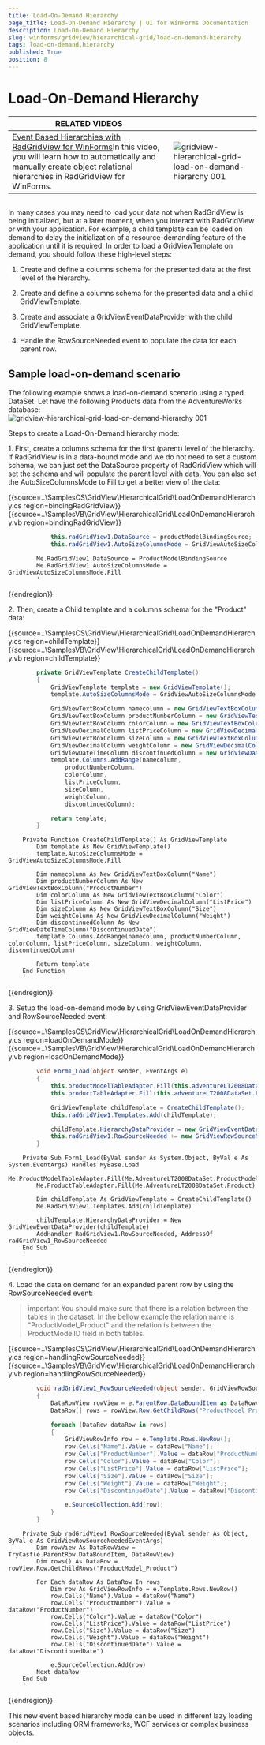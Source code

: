 ```yaml
---
title: Load-On-Demand Hierarchy
page_title: Load-On-Demand Hierarchy | UI for WinForms Documentation
description: Load-On-Demand Hierarchy
slug: winforms/gridview/hierarchical-grid/load-on-demand-hierarchy
tags: load-on-demand,hierarchy
published: True
position: 8
---
```


# Load-On-Demand Hierarchy




| RELATED VIDEOS |  |
| ------ | ------ |
|[Event Based Hierarchies with RadGridView for WinForms](http://tv.telerik.com/watch/winforms/event-based-hierarchies-with-radgridview-for-winforms)In this video, you will learn how to automatically and manually create object relational hierarchies in RadGridView for WinForms.|![gridview-hierarchical-grid-load-on-demand-hierarchy 001](images/gridview-hierarchical-grid-load-on-demand-hierarchy001.png)|

## 

In many cases you may need to load your data not when RadGridView is being initialized, but at a later moment, when you interact with RadGridView or with your application. For example, a child template can be loaded on demand to delay the initialization of a resource-demanding feature of the application until it is required. In order to load a GridViewTemplate on demand, you should follow these high-level steps:
        

1. Create and define a columns schema for the presented data at the first level of the hierarchy.

1. Create and define a columns schema for the presented data  and a child GridViewTemplate.

1. Create and associate a  GridViewEventDataProvider with the child GridViewTemplate.

1. Handle the RowSourceNeeded event to populate the data for each parent row.

## Sample load-on-demand scenario

The following example shows a load-on-demand scenario using a typed DataSet.  Let have the following Products data from the AdventureWorks database:<br>![gridview-hierarchical-grid-load-on-demand-hierarchy 001](images/gridview-hierarchical-grid-load-on-demand-hierarchy001.png)

Steps to create a Load-On-Demand hierarchy mode:
        

1\. First, create a columns schema for the first (parent) level of the hierarchy. If RadGridView is in a data-bound mode and we do not need to set a custom schema, we can just set the DataSource property of RadGridView which will set the schema and will populate the parent level with data. You can also set the AutoSizeColumnsMode to Fill to get a better view of the data:

{{source=..\SamplesCS\GridView\HierarchicalGrid\LoadOnDemandHierarchy.cs region=bindingRadGridView}} 
{{source=..\SamplesVB\GridView\HierarchicalGrid\LoadOnDemandHierarchy.vb region=bindingRadGridView}} 

````C#
            this.radGridView1.DataSource = productModelBindingSource;
            this.radGridView1.AutoSizeColumnsMode = GridViewAutoSizeColumnsMode.Fill;
````
````VB.NET
        Me.RadGridView1.DataSource = ProductModelBindingSource
        Me.RadGridView1.AutoSizeColumnsMode = GridViewAutoSizeColumnsMode.Fill
        '
````

{{endregion}} 

2\. Then, create a Child template and a columns schema for the "Product" data:

{{source=..\SamplesCS\GridView\HierarchicalGrid\LoadOnDemandHierarchy.cs region=childTemplate}} 
{{source=..\SamplesVB\GridView\HierarchicalGrid\LoadOnDemandHierarchy.vb region=childTemplate}} 

````C#
        private GridViewTemplate CreateChildTemplate()
        {
            GridViewTemplate template = new GridViewTemplate();
            template.AutoSizeColumnsMode = GridViewAutoSizeColumnsMode.Fill;

            GridViewTextBoxColumn namecolumn = new GridViewTextBoxColumn("Name");
            GridViewTextBoxColumn productNumberColumn = new GridViewTextBoxColumn("ProductNumber");
            GridViewTextBoxColumn colorColumn = new GridViewTextBoxColumn("Color");
            GridViewDecimalColumn listPriceColumn = new GridViewDecimalColumn("ListPrice");
            GridViewTextBoxColumn sizeColumn = new GridViewTextBoxColumn("Size");
            GridViewDecimalColumn weightColumn = new GridViewDecimalColumn("Weight");
            GridViewDateTimeColumn discontinuedColumn = new GridViewDateTimeColumn("DiscontinuedDate");
            template.Columns.AddRange(namecolumn,
                productNumberColumn,
                colorColumn,
                listPriceColumn,
                sizeColumn,
                weightColumn,
                discontinuedColumn);

            return template;
        }
````
````VB.NET
    Private Function CreateChildTemplate() As GridViewTemplate
        Dim template As New GridViewTemplate()
        template.AutoSizeColumnsMode = GridViewAutoSizeColumnsMode.Fill

        Dim namecolumn As New GridViewTextBoxColumn("Name")
        Dim productNumberColumn As New GridViewTextBoxColumn("ProductNumber")
        Dim colorColumn As New GridViewTextBoxColumn("Color")
        Dim listPriceColumn As New GridViewDecimalColumn("ListPrice")
        Dim sizeColumn As New GridViewTextBoxColumn("Size")
        Dim weightColumn As New GridViewDecimalColumn("Weight")
        Dim discontinuedColumn As New GridViewDateTimeColumn("DiscontinuedDate")
        template.Columns.AddRange(namecolumn, productNumberColumn, colorColumn, listPriceColumn, sizeColumn, weightColumn, discontinuedColumn)

        Return template
    End Function
    '
````

{{endregion}} 

3\. Setup the load-on-demand mode by using GridViewEventDataProvider and RowSourceNeeded event:

{{source=..\SamplesCS\GridView\HierarchicalGrid\LoadOnDemandHierarchy.cs region=loadOnDemandMode}} 
{{source=..\SamplesVB\GridView\HierarchicalGrid\LoadOnDemandHierarchy.vb region=loadOnDemandMode}} 

````C#
        void Form1_Load(object sender, EventArgs e)
        {
            this.productModelTableAdapter.Fill(this.adventureLT2008DataSet.ProductModel);
            this.productTableAdapter.Fill(this.adventureLT2008DataSet.Product);

            GridViewTemplate childTemplate = CreateChildTemplate();
            this.radGridView1.Templates.Add(childTemplate);

            childTemplate.HierarchyDataProvider = new GridViewEventDataProvider(childTemplate);
            this.radGridView1.RowSourceNeeded += new GridViewRowSourceNeededEventHandler(radGridView1_RowSourceNeeded);
        }
````
````VB.NET
    Private Sub Form1_Load(ByVal sender As System.Object, ByVal e As System.EventArgs) Handles MyBase.Load
        Me.ProductModelTableAdapter.Fill(Me.AdventureLT2008DataSet.ProductModel)
        Me.ProductTableAdapter.Fill(Me.AdventureLT2008DataSet.Product)

        Dim childTemplate As GridViewTemplate = CreateChildTemplate()
        Me.RadGridView1.Templates.Add(childTemplate)

        childTemplate.HierarchyDataProvider = New GridViewEventDataProvider(childTemplate)
        AddHandler RadGridView1.RowSourceNeeded, AddressOf radGridView1_RowSourceNeeded
    End Sub
    '
````

{{endregion}} 




4\. Load the data on demand for an expanded parent row by using the RowSourceNeeded event:

>important You should make sure that there is a relation between the tables in the dataset. In the bellow example the relation name is "ProductModel_Product" and the relation is between the ProductModelID field in both tables.

{{source=..\SamplesCS\GridView\HierarchicalGrid\LoadOnDemandHierarchy.cs region=handlingRowSourceNeeded}} 
{{source=..\SamplesVB\GridView\HierarchicalGrid\LoadOnDemandHierarchy.vb region=handlingRowSourceNeeded}} 

````C#
        void radGridView1_RowSourceNeeded(object sender, GridViewRowSourceNeededEventArgs e)
        {
            DataRowView rowView = e.ParentRow.DataBoundItem as DataRowView;
            DataRow[] rows = rowView.Row.GetChildRows("ProductModel_Product");

            foreach (DataRow dataRow in rows)
            {
                GridViewRowInfo row = e.Template.Rows.NewRow();
                row.Cells["Name"].Value = dataRow["Name"];
                row.Cells["ProductNumber"].Value = dataRow["ProductNumber"];
                row.Cells["Color"].Value = dataRow["Color"];
                row.Cells["ListPrice"].Value = dataRow["ListPrice"];
                row.Cells["Size"].Value = dataRow["Size"];
                row.Cells["Weight"].Value = dataRow["Weight"];
                row.Cells["DiscontinuedDate"].Value = dataRow["DiscontinuedDate"];

                e.SourceCollection.Add(row);
            }
        }
````
````VB.NET
    Private Sub radGridView1_RowSourceNeeded(ByVal sender As Object, ByVal e As GridViewRowSourceNeededEventArgs)
        Dim rowView As DataRowView = TryCast(e.ParentRow.DataBoundItem, DataRowView)
        Dim rows() As DataRow = rowView.Row.GetChildRows("ProductModel_Product")

        For Each dataRow As DataRow In rows
            Dim row As GridViewRowInfo = e.Template.Rows.NewRow()
            row.Cells("Name").Value = dataRow("Name")
            row.Cells("ProductNumber").Value = dataRow("ProductNumber")
            row.Cells("Color").Value = dataRow("Color")
            row.Cells("ListPrice").Value = dataRow("ListPrice")
            row.Cells("Size").Value = dataRow("Size")
            row.Cells("Weight").Value = dataRow("Weight")
            row.Cells("DiscontinuedDate").Value = dataRow("DiscontinuedDate")

            e.SourceCollection.Add(row)
        Next dataRow
    End Sub
    '
````

{{endregion}} 

This new event based hierarchy mode can be used in different lazy loading scenarios including ORM frameworks, WCF services or complex business objects.
